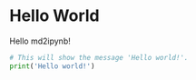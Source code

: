 # Hello World

Hello md2ipynb!

```py
# This will show the message 'Hello world!'.
print('Hello world!')
```
